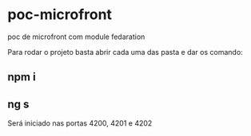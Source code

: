 # poc-microfront
poc de microfront com module fedaration

Para rodar o projeto basta abrir cada uma das pasta e dar os comando:
## npm i
## ng s

Será iniciado nas portas 4200, 4201 e 4202

